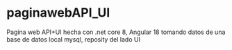 # paginawebAPI_UI
Pagina web API+UI hecha con .net core 8, Angular 18 tomando datos de una base de datos local mysql, reposity del lado UI
